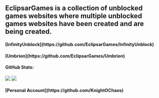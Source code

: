 <h2>EclipsarGames is a collection of unblocked games websites where multiple unblocked games websites have been created and are being created.</h2>

<h4>[InfinityUnblock](https://github.com/EclipsarGames/InfinityUnblock)</h4>
<h4>[Umbrion](https://github.com/EclipsarGames/Umbrion)</h4>

<h4>GitHub Stats:</h4>

![](https://github-readme-stats.vercel.app/api?username=EclipsarGames&show=stars%20earned,commits,%20issues,%20contributed&type=bar)
![](https://github-readme-streak-stats.herokuapp.com/?user=EclipsarGames&theme=dark&hide_border=false)<br/>
<h4>[Personal Account](https://github.com/KnightOChaos)</h4>
